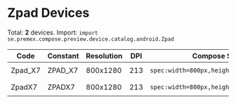 # Zpad Devices

Total: **2** devices. Import: `import se.premex.compose.preview.device.catalog.android.Zpad`

| Code | Constant | Resolution | DPI | Compose Spec | Preview Usage |
|------|----------|------------|-----|-------------|---------------|
| Zpad_X7 | ZPAD_X7 | 800x1280 | 213 | `spec:width=800px,height=1280px,dpi=213` | `@Preview(device = Zpad.ZPAD_X7)` |
| ZpadX7 | ZPADX7 | 800x1280 | 213 | `spec:width=800px,height=1280px,dpi=213` | `@Preview(device = Zpad.ZPADX7)` |

<!-- Generated automatically. Do not edit manually. -->
